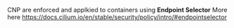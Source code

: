 CNP are enforced and applkied to containers using **Endpoint Selector**
More here https://docs.cilium.io/en/stable/security/policy/intro/#endpointselector
